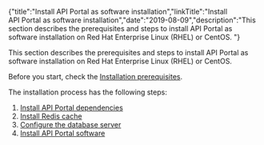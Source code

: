 {"title":"Install API Portal as software installation","linkTitle":"Install API Portal as software installation","date":"2019-08-09","description":"This section describes the prerequisites and steps to install API Portal as software installation on Red Hat Enterprise Linux (RHEL) or CentOS. "} ﻿

This section describes the prerequisites and steps to install API Portal as software installation on Red Hat Enterprise Linux (RHEL) or CentOS.

Before you start, check the [Installation prerequisites](install_software_prereqs.htm).

The installation process has the following steps:

1.  [Install API Portal dependencies](install_nodeps.htm)
2.  [Install Redis cache](install_software_redis.htm)
3.  [Configure the database server](install_software_configure_database.htm)
4.  [Install API Portal software](install_software_install.htm#Install2)

